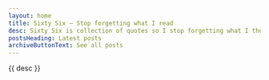 ```yaml
---
layout: home
title: Sixty Six — Stop forgetting what I read
desc: Sixty Six is collection of quotes so I stop forgetting what I thought and/or read.
postsHeading: Latest posts
archiveButtonText: See all posts
---
```


{{ desc }}
